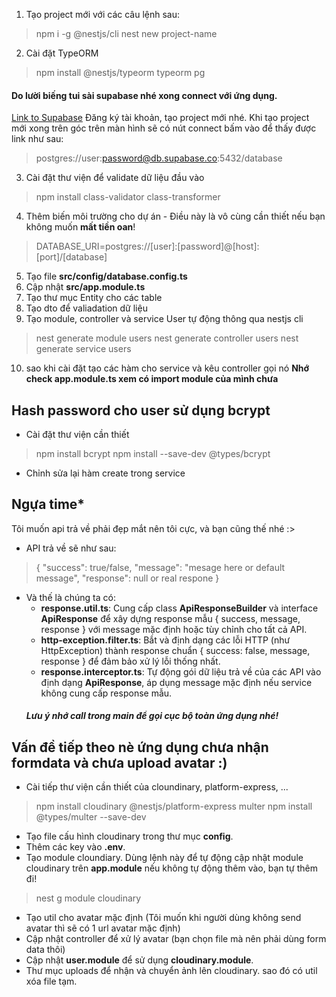 1. Tạo project mới với các câu lệnh sau:
> npm i -g @nestjs/cli
> nest new project-name
2. Cài đặt TypeORM
> npm install @nestjs/typeorm typeorm pg
#### Do lười biếng tui sài supabase nhé xong connect với ứng dụng.
[Link to Supabase](https://supabase.com/)
Đăng ký tài khoản, tạo project mới nhé.
Khi tạo project mới xong trên góc trên màn hình sẽ có nút connect bấm vào để thấy được link như sau:
> postgres://user:password@db.supabase.co:5432/database
3. Cài đặt thư viện để validate dữ liệu đầu vào
> npm install class-validator class-transformer
4. Thêm biến môi trường cho dự án - Điều này là vô cùng cần thiết nếu bạn không muốn **mất tiền oan**!
> DATABASE_URI=postgres://[user]:[password]@[host]:[port]/[database]
5. Tạo file **src/config/database.config.ts**
6. Cập nhật **src/app.module.ts**
7. Tạo thư mục Entity cho các table
8. Tạo dto để valiadation dữ liệu
9. Tạo module, controller và service User tự động thông qua nestjs cli
> nest generate module users
> nest generate controller users
> nest generate service users
10. sao khi cài đặt tạo các hàm cho service và kêu controller gọi nó **Nhớ check app.module.ts xem có import module của mình chưa**
## Hash password cho user sử dụng bcrypt
- Cài đặt thư viện cần thiết
> npm install bcrypt
> npm install --save-dev @types/bcrypt
- Chỉnh sửa lại hàm create trong service
## Ngựa time*
Tôi muốn api trả về phải đẹp mắt nên tôi cực, và bạn cũng thế nhé :>
- API trả về sẽ như sau:
> {
    "success": true/false,
    "message": "mesage here or default message",
    "response": null or real respone
> }
- Và thế là chúng ta có:
    - **response.util.ts**: Cung cấp class **ApiResponseBuilder** và interface **ApiResponse** để xây dựng response mẫu { success, message, response } với message mặc định hoặc tùy chỉnh cho tất cả API.
    - **http-exception.filter.ts**: Bắt và định dạng các lỗi HTTP (như HttpException) thành response chuẩn { success: false, message, response } để đảm bảo xử lý lỗi thống nhất.
    - **response.interceptor.ts**: Tự động gói dữ liệu trả về của các API vào định dạng **ApiResponse**, áp dụng message mặc định nếu service không cung cấp response mẫu.
    ##### Lưu ý nhớ call trong main để gọi cục bộ toàn ứng dụng nhé!
## Vấn đề tiếp theo nè ứng dụng chưa nhận formdata và chưa upload avatar :)
- Cài tiếp thư viện cần thiết của cloundinary, platform-express, ...
> npm install cloudinary @nestjs/platform-express multer
> npm install @types/multer --save-dev
- Tạo file cấu hình cloudinary trong thư mục **config**.
- Thêm các key vào **.env**.
- Tạo module cloundiary. Dùng lệnh này để tự động cập nhật module cloudinary trên **app.module** nếu không tự động thêm vào, bạn tự thêm đi!
> nest g module cloudinary 
- Tạo util cho avatar mặc định (Tôi muốn khi người dùng không send avatar thì sẽ có 1 url avatar mặc định)
- Cập nhật controller để xử lý avatar (bạn chọn file mà nên phải dùng form data thôi)
- Cập nhật **user.module** để sử dụng **cloudinary.module**.
- Thư mục uploads để nhận và chuyển ảnh lên cloudinary. sao đó có util xóa file tạm.







